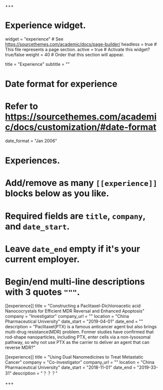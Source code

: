 +++
# Experience widget.
widget = "experience"  # See https://sourcethemes.com/academic/docs/page-builder/
headless = true  # This file represents a page section.
active = true  # Activate this widget? true/false
weight = 40  # Order that this section will appear.

title = "Experience"
subtitle = ""

# Date format for experience
#   Refer to https://sourcethemes.com/academic/docs/customization/#date-format
date_format = "Jan 2006"

# Experiences.
#   Add/remove as many `[[experience]]` blocks below as you like.
#   Required fields are `title`, `company`, and `date_start`.
#   Leave `date_end` empty if it's your current employer.
#   Begin/end multi-line descriptions with 3 quotes `"""`.
[[experience]]
  title = "Constructing a Paclitaxel-Dichloroacetic acid Nanococrystals for Efficient MDR Reversal and Enhanced Apoptosis"
  company = "Investigator"
  company_url = ""
  location = "China Pharmaceutical University"
  date_start = "2019-04-01"
  date_end = ""
  description = "Paclitaxel(PTX) is a famous anticancer agent but also brings multi-drug resistance(MDR) problem. Former studies have confirmed that rod-shape nanoparticles, including PTX, enter cells via a non-lysosomal pathway, so why not use PTX as the carrier to deliver an agent that can reverse MDR?"

[[experience]]
  title = "Using Dual Nanomedicines to Treat Metastatic Cancer"
  company = "Co-investigator"
  company_url = ""
  location = "China Pharmaceutical University"
  date_start = "2018-11-01"
  date_end = "2019-33-31"
  description = "？？？"

+++



